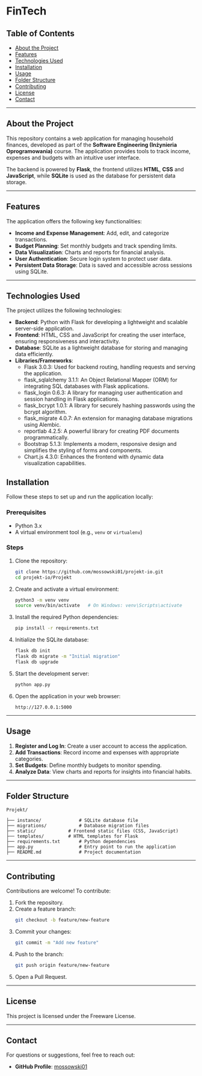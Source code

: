 # FinTech

## Table of Contents
- [About the Project](#about-the-project)
- [Features](#features)
- [Technologies Used](#technologies-used)
- [Installation](#installation)
- [Usage](#usage)
- [Folder Structure](#folder-structure)
- [Contributing](#contributing)
- [License](#license)
- [Contact](#contact)

---

## About the Project
This repository contains a web application for managing household finances, developed as part of the **Software Engineering (Inżynieria Oprogramowania)** course. The application provides tools to track income, expenses and budgets with an intuitive user interface.

The backend is powered by **Flask**, the frontend utilizes **HTML**, **CSS** and **JavaScript**, while **SQLite** is used as the database for persistent data storage.

---

## Features
The application offers the following key functionalities:
- **Income and Expense Management**: Add, edit, and categorize transactions.
- **Budget Planning**: Set monthly budgets and track spending limits.
- **Data Visualization**: Charts and reports for financial analysis.
- **User Authentication**: Secure login system to protect user data.
- **Persistent Data Storage**: Data is saved and accessible across sessions using SQLite.

---

## Technologies Used
The project utilizes the following technologies:
- **Backend**: Python with Flask for developing a lightweight and scalable server-side application.
- **Frontend**:  HTML, CSS and JavaScript for creating the user interface, ensuring responsiveness and interactivity.
- **Database**: SQLite as a lightweight database for storing and managing data efficiently.
- **Libraries/Frameworks**:
  - Flask 3.0.3: Used for backend routing, handling requests and serving the application.
  - flask_sqlalchemy 3.1.1: An Object Relational Mapper (ORM) for integrating SQL databases with Flask applications.
  - flask_login 0.6.3: A library for managing user authentication and session handling in Flask applications.
  - flask_bcrypt 1.0.1: A library for securely hashing passwords using the bcrypt algorithm. 
  - flask_migrate 4.0.7: An extension for managing database migrations using Alembic. 
  - reportlab 4.2.5: A powerful library for creating PDF documents programmatically. 
  - Bootstrap 5.1.3: Implements a modern, responsive design and simplifies the styling of forms and components.
  - Chart.js 4.3.0: Enhances the frontend with dynamic data visualization capabilities.

## Installation
Follow these steps to set up and run the application locally:

### Prerequisites
- Python 3.x
- A virtual environment tool (e.g., `venv` or `virtualenv`)

### Steps
1. Clone the repository:
   ```bash
   git clone https://github.com/mossowski01/projekt-io.git
   cd projekt-io/Projekt
   ```

2. Create and activate a virtual environment:
   ```bash
   python3 -m venv venv
   source venv/bin/activate   # On Windows: venv\Scripts\activate
   ```

3. Install the required Python dependencies:
   ```bash
   pip install -r requirements.txt
   ```

4. Initialize the SQLite database:
   ```bash
   flask db init
   flask db migrate -m "Initial migration"
   flask db upgrade
   ```

5. Start the development server:
   ```bash
   python app.py
   ```

6. Open the application in your web browser:
   ```
   http://127.0.0.1:5000
   ```

---

## Usage
1. **Register and Log In**: Create a user account to access the application.
2. **Add Transactions**: Record income and expenses with appropriate categories.
3. **Set Budgets**: Define monthly budgets to monitor spending.
4. **Analyze Data**: View charts and reports for insights into financial habits.

---

## Folder Structure
```plaintext
Projekt/

├── instance/              # SQLite database file
├── migrations/            # Database migration files
├── static/            # Frontend static files (CSS, JavaScript)
├── templates/         # HTML templates for Flask
├── requirements.txt       # Python dependencies
├── app.py                 # Entry point to run the application
├── README.md              # Project documentation
```

---

## Contributing
Contributions are welcome! To contribute:
1. Fork the repository.
2. Create a feature branch:
   ```bash
   git checkout -b feature/new-feature
   ```
3. Commit your changes:
   ```bash
   git commit -m "Add new feature"
   ```
4. Push to the branch:
   ```bash
   git push origin feature/new-feature
   ```
5. Open a Pull Request.

---

## License
This project is licensed under the Freeware License.

---

## Contact
For questions or suggestions, feel free to reach out:
- **GitHub Profile**: [mossowski01](https://github.com/mossowski01)

